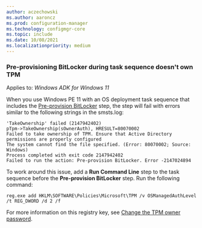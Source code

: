 ```yaml
---
author: aczechowski
ms.author: aaroncz
ms.prod: configuration-manager
ms.technology: configmgr-core
ms.topic: include
ms.date: 10/08/2021
ms.localizationpriority: medium
---
```


### Pre-provisioning BitLocker during task sequence doesn't own TPM

<!-- 11307733 -->

Applies to: _Windows ADK for Windows 11_

When you use Windows PE 11 with an OS deployment task sequence that includes the [Pre-provision BitLocker](../../../../osd/understand/task-sequence-steps.md#BKMK_PreProvisionBitLocker) step, the step will fail with errors similar to the following strings in the smsts.log:

```log
'TakeOwnership' failed (2147942402)
pTpm->TakeOwnership(sOwnerAuth), HRESULT=80070002
Failed to take ownership of TPM. Ensure that Active Directory permissions are properly configured
The system cannot find the file specified. (Error: 80070002; Source: Windows)
Process completed with exit code 2147942402
Failed to run the action: Pre-provision BitLocker. Error -2147024894
```

To work around this issue, add a **Run Command Line** step to the task sequence before the **Pre-provision BitLocker** step. Run the following command:

`reg.exe add HKLM\SOFTWARE\Policies\Microsoft\TPM /v OSManagedAuthLevel /t REG_DWORD /d 2 /f`

For more information on this registry key, see [Change the TPM owner password](/windows/security/information-protection/tpm/change-the-tpm-owner-password).
